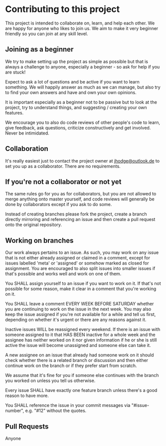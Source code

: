 # Contributing to this project

This project is intended to collaborate on, learn, and help each other. We are happy for anyone who likes to join us. We aim to make it very beginner friendly so you can join at any skill level.

## Joining as a beginner

We try to make setting up the project as simple as possible but that is always a challenge to anyone, especially a beginner - so ask for help if you are stuck!

Expect to ask a lot of questions and be active if you want to learn something. We will happily answer as much as we can manage, but also try to find your own answers and have and own your own opinions.

It is important especially as a beginner not to be passive but to look at the project, try to understand things, and suggesting / creating your own features.

We encourage you to also do code reviews of other people's code to learn, give feedback, ask questions, criticize constructively and get involved. Never be intimidated.

## Collaboration

It's really easiest just to contact the project owner at jhodge@outlook.de to set you up as a collaborator. There are no requirements.

## If you're not a collaborator or not yet

The same rules go for you as for collaborators, but you are not allowed to merge anything onto master yourself, and code reviews will generally be done by collaborators except if you ask to do some.

Instead of creating branches please fork the project, create a branch directly mirroring and referencing an issue and then create a pull request onto the original repository.

## Working on branches

Our work always pertains to an issue. As such, you may work on any issue that is not either already assigned or claimed in a comment, except for issues labelled 'meta' or 'assigned' or somehow marked as closed for assignment. You are encouraged to also split issues into smaller issues if that's possible and works well and work on one of them.

You SHALL assign yourself to an issue if you want to work on it. If that's not possible for some reason, make it clear in a comment that you're working on it.

You SHALL leave a comment EVERY WEEK BEFORE SATURDAY whether you are continuing to work on the issue in the next week. You may also keep the issue assigned if you're not available for a while and tell us first, depending on whether it's urgent or there are any reasons against it.

Inactive issues WILL be reassigned every weekend. If there is an issue with someone assigned to it that HAS BEEN inactive for a whole week and the assignee has neither worked on it nor given information if he or she is still active the issue will become unassigned and someone else can take it.

A new assignee on an issue that already had someone work on it should check whether there is a related branch or discussion and then either continue work on the branch or if they prefer start from scratch.

We assume that it's fine for you if someone else continues with the branch you worked on unless you tell us otherwise.

Every issue SHALL have exactly one feature branch unless there's a good reason to have more.

You SHALL reference the issue in your commit messages via "#issue-number", e.g. "#12" without the quotes.

## Pull Requests

Anyone
